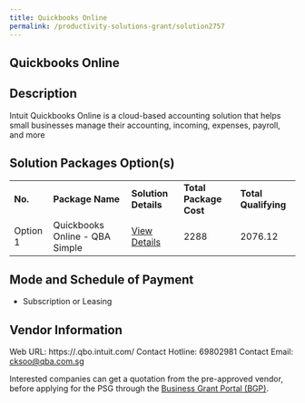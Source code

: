```yaml
---
title: Quickbooks Online
permalink: /productivity-solutions-grant/solution2757
---
```


## Quickbooks Online

## Description

Intuit Quickbooks Online is a cloud-based accounting solution that helps small businesses manage their accounting, incoming, expenses, payroll, and more

## Solution Packages Option(s)

<table>
<tr>
<td><b>No.</b></td>
<td><b>Package Name</b></td>
<td><b>Solution Details</b></td>
<td><b>Total Package Cost</b></td>
<td><b>Total Qualifying</b></td>
</tr>
<tr>
<td>Option 1</td>
<td>Quickbooks Online - QBA Simple</td>
<td><a href='https://www.gobusiness.gov.sg/images/psg/Quest_Business_Advisory_20210337_Desensitised_Annex_3.pdf'>View Details</a></td>
<td>2288</td>
<td>2076.12</td>
</tr>
</table>

## Mode and Schedule of Payment

 - Subscription or Leasing

## Vendor Information

 Web URL: https://.qbo.intuit.com/ 
Contact Hotline: 69802981 
Contact Email: cksoo@qba.com.sg 


Interested companies can get a quotation from the pre-approved vendor, before applying for the PSG through the <a href='https://www.businessgrants.gov.sg/'>Business Grant Portal (BGP)</a>.
